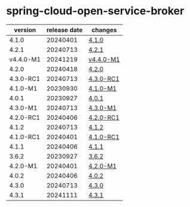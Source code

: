 # spring-cloud-open-service-broker

|  version  | release date |               changes                |
|-----------|--------------|--------------------------------------|
| 4.1.0     | 20240401     | [4.1.0](./4.1.0-20240401.md)         |
| 4.2.1     | 20240713     | [4.2.1](./4.2.1-20240713.md)         |
| v4.4.0-M1 | 20241219     | [v4.4.0-M1](./v4.4.0-M1-20241219.md) |
| 4.2.0     | 20240418     | [4.2.0](./4.2.0-20240418.md)         |
| 4.3.0-RC1 | 20240713     | [4.3.0-RC1](./4.3.0-RC1-20240713.md) |
| 4.1.0-M1  | 20230930     | [4.1.0-M1](./4.1.0-M1-20230930.md)   |
| 4.0.1     | 20230927     | [4.0.1](./4.0.1-20230927.md)         |
| 4.3.0-M1  | 20240713     | [4.3.0-M1](./4.3.0-M1-20240713.md)   |
| 4.2.0-RC1 | 20240406     | [4.2.0-RC1](./4.2.0-RC1-20240406.md) |
| 4.1.2     | 20240713     | [4.1.2](./4.1.2-20240713.md)         |
| 4.1.0-RC1 | 20240401     | [4.1.0-RC1](./4.1.0-RC1-20240401.md) |
| 4.1.1     | 20240406     | [4.1.1](./4.1.1-20240406.md)         |
| 3.6.2     | 20230927     | [3.6.2](./3.6.2-20230927.md)         |
| 4.2.0-M1  | 20240401     | [4.2.0-M1](./4.2.0-M1-20240401.md)   |
| 4.0.2     | 20240406     | [4.0.2](./4.0.2-20240406.md)         |
| 4.3.0     | 20240713     | [4.3.0](./4.3.0-20240713.md)         |
| 4.3.1     | 20241111     | [4.3.1](./4.3.1-20241111.md)         |


